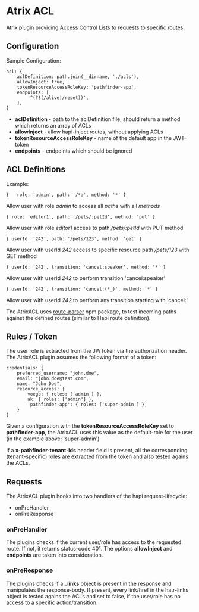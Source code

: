 # Atrix ACL

Atrix plugin providing Access Control Lists to requests to specific routes.

## Configuration

Sample Configuration:
```
acl: {
	aclDefinition: path.join(__dirname, './acls'),
	allowInject: true,
	tokenResourceAccessRoleKey: 'pathfinder-app',
	endpoints: [
		'^(?!(/alive|/reset))',
	],
}
```

- **aclDefinition** - path to the aclDefinition file, should return a method which returns an array of ACLs
- **allowInject** - allow hapi-inject routes, without applying ACLs
- **tokenResourceAccessRoleKey** - name of the default app in the JWT-token
- **endpoints** - endpoints which should be ignored


## ACL Definitions
Example:
```
{	role: 'admin', path: '/*a', method: '*' }
```
Allow user with role _admin_ to access all _paths_ with all _methods_


```
{ role: 'editor1', path: '/pets/:petId', method: 'put' }
```
Allow user with role _editor1_ access to path _/pets/:petId_ with PUT method

```
{ userId: '242', path: '/pets/123', method: 'get' }
```
Allow user with userId _242_ access to specific resource path _/pets/123_ with GET method

```
{ userId: '242', transition: 'cancel:speaker', method: '*' }
```
Allow user with userId _242_ to perform transition 'cancel:speaker'

```
{ userId: '242', transition: 'cancel:(*_)', method: '*' }
```
Allow user with userId _242_ to perform any transition starting with 'cancel:'


The AtrixACL uses [route-parser](https://www.npmjs.com/package/route-parser) npm package, to test incoming paths against the defined routes (similar to Hapi route definition).

## Rules / Token

The user role is extracted from the JWToken via the authorization header. The AtrixACL plugin assumes the following format of a token:

```
credentials: {
	preferred_username: "john.doe",
	email: "john.doe@test.com",
	name: "John Doe",
	resource_access: {
		voegb: { roles: ['admin'] },
		ak: { roles: ['admin'] },
		'pathfinder-app': { roles: ['super-admin'] },
	}
}
```

Given a configuration with the **tokenResourceAccessRoleKey** set to **pathfinder-app**, the AtrixACL uses this value as the default-role for the user (in the example above: 'super-admin')

If a **x-pathfinder-tenant-ids** header field is present, all the corresponding (tenant-specific) roles are extracted from the token and also tested agains the ACLs.


## Requests
The AtrixACL plugin hooks into two handlers of the hapi request-lifecycle:
- onPreHandler
- onPreResponse

### onPreHandler
The plugins checks if the current user/role has access to the requested route.
If not, it returns status-code 401.
The options **allowInject** and **endpoints** are taken into consideration.

### onPreResponse
The plugins checks if a **_links** object is present in the response and manipulates the response-body.
If present, every link/href in the hatr-links object is tested agains the ACLs and set to false, if the user/role has no access to a specific action/transition.
